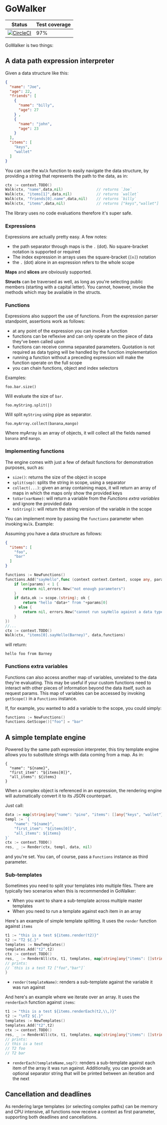 # GoWalker

| Status                                                                                                                                                                                  | Test coverage |
|-----------------------------------------------------------------------------------------------------------------------------------------------------------------------------------------|---------------|
| [![CircleCI](https://dl.circleci.com/status-badge/img/gh/theirish81/gowalker/tree/main.svg?style=svg)](https://dl.circleci.com/status-badge/redirect/gh/theirish81/gowalker/tree/main)  | 97%           |

GoWalker is two things:


## A data path expression interpreter
Given a data structure like this:
```json
{
  "name": "Joe",
  "age": 22,
  "friends": [
    {
      "name": "billy",
      "age": 27
    } ,
    {
      "name": "john",
      "age": 23
    }
  ],
  "items": [
    "keys",
    "wallet"
  ]
}
```
You can use the `Walk` function to easily navigate the data structure, by providing a string that represents the path
to the data, as in:
```go
ctx := context.TODO()
Walk(ctx, "name",data,nil)               // returns `Joe`
Walk(ctx, "items[1]",data,nil)           // returns `wallet`
Walk(ctx, "friends[0].name",data,nil)    // returns `billy`
Walk(ctx, "items",data,nil)              // returns ["keys","wallet"]
```
The library uses no code evaluations therefore it's super safe.

### Expressions
Expressions are actually pretty easy. A few notes:
* the path separator through maps is the `.` (dot). No square-bracket notation is supported or required
* The index expression in arrays uses the square-bracket (`[n]`) notation
* the `.` (dot) alone in an expression refers to the whole scope

**Maps** and **slices** are obviously supported.

**Structs** can be traversed as well, as long as you're selecting public members (starting with a capital letter).
You cannot, however, invoke the methods which may be available in the structs.


### Functions
Expressions also support the use of functions.
From the expression parser standpoint, assertions work as follows:
* at any point of the expression you can invoke a function
* functions can be reflexive and can only operate on the piece of data they've been called upon
* functions can receive comma separated parameters. Quotation is not required as data typing will be handled by the
  function implementation
* running a function without a preceding expression will make the function operate on the full scope
* you can chain functions, object and index selectors

Examples:
```text
foo.bar.size()
```
Will evaluate the size of `bar`.
```text
foo.myString.split(|)
```
Will split `myString` using pipe as separator.
```text
foo.myArray.collect(banana,mango)
```
Where myArray is an array of objects, it will collect all the fields named `banana` and `mango`.

### Implementing functions
The engine comes with just a few of default functions for demonstration purposes, such as:
* `size()`: returns the size of the object in scope
* `split(sep)`: splits the string in scope, using a separator
* `collect(...)`: given an array containing maps, it will return an array of maps in which the maps only show the
  provided keys
* `toVar(varName)`: will return a variable from the *Functions extra variables* and ignore the provided data
* `toString()`: will return the string version of the variable in the scope

You can implement more by passing the `functions` parameter when invoking `Walk`.
Example:

Assuming you have a data structure as follows:
```json
{
  "items": [
    "foo",
    "bar"
  ]
}
```

```go
functions := NewFunctions()
functions.Add("sayHello",func (context context.Context, scope any, params ...string) (any, error) {
	if len(params) < 1 {
		return nil,errors.New("not enough parameters")
    }
	if data,ok := scope.(string); ok {
        return "hello "data+" from "+params[0]	
    } else {
        return nil, errors.New("cannot run sayHello against a data type that is not string")
    }
})
//...
ctx := context.TODO()
Walk(ctx, "items[0].sayHello(Barney)", data,functions)
```
will return:
```text
hello foo from Barney
```

### Functions extra variables
Functions can also access another map of variables, unrelated to the data they're evaluating. This may be useful if
your custom functions need to interact with other pieces of information beyond the data itself, such as request params.
This map of variables can be accessed by invoking `getScope()` in a `Functions` instance.

If, for example, you wanted to add a variable to the scope, you could simply:
```go
functions := NewFunctions()
functions.GetScope()["foo"] = "bar"
```

## A simple template engine
Powered by the same path expression interpreter, this tiny template engine allows you to substitute strings with
data coming from a map. As in:
```text
{
  "name": "${name}",
  "first_item": "${items[0]}",
  "all_items": ${items}
}
```
When a complex object is referenced in an expression, the rendering engine will automatically convert it to its
JSON counterpart.

Just call:
```go
data := map[string]any{"name": "pino", "items": []any{"keys", "wallet"}}
templ := `{
    "name": "${name}",
    "first_item": "${items[0]}",
    "all_items": ${items}
}`
ctx := context.TODO()
res, _ := Render(ctx, templ, data, nil)
```
and you're set. You can, of course, pass a `Functions` instance as third parameter.

### Sub-templates
Sometimes you need to split your templates into multiple files. There are typically two scenarios when this is
recommended in GoWalker:
* When you want to share a sub-template across multiple master templates
* When you need to run a template against each item in an array

Here's an example of simple template splitting. It uses the `render` function against `items`
```go
t1 := "this is a test ${items.render(t2)}"
t2 := "T2 ${.}"
templates := NewTemplates()
templates.Add("t2",t2)
ctx := context.TODO()
res, _ := RenderAll(ctx, t1, templates, map[string]any{"items": []string{"foo", "bar"}}, NewFunctions())
// prints:
// `this is a test T2 ["foo","bar"]`
}
```

* `render(templateName)`: renders a sub-template against the variable it was run against

And here's an example where we iterate over an array. It uses the `renderEach` function against `items`:
```go
t1 := "this is a test ${items.renderEach(t2,\\,)}"
t2 := "\nT2 ${.}"
templates := NewTemplates()
templates.Add("t2",t2)
ctx := context.TODO()
res, _ := RenderAll(ctx, t1, templates, map[string]any{"items": []string{"foo", "bar"}}, NewFunctions())
// prints:
// this is a test
// T2 foo
// T2 bar
```

* `renderEach(templateName,sep?)`: renders a sub-template against each item of the array it was run against.
  Additionally, you can provide an optional separator string that will be printed between an iteration and the next


## Cancellation and deadlines
As rendering large templates (or selecting complex paths) can be memory and CPU intensive, all functions now receive
a context as first parameter, supporting both deadlines and cancellations.
